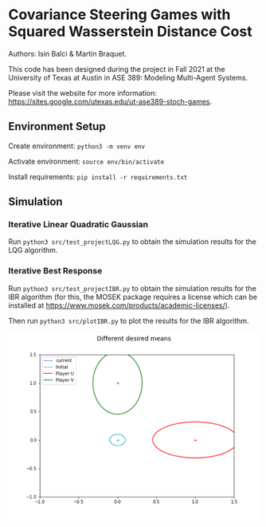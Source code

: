 # Covariance Steering Games with Squared Wasserstein Distance Cost 

Authors: Isin Balci & Martin Braquet.

This code has been designed during the project in Fall 2021 at the University of Texas at Austin in ASE 389: Modeling Multi-Agent Systems.

Please visit the website for more information: https://sites.google.com/utexas.edu/ut-ase389-stoch-games.

## Environment Setup

Create environment: `python3 -m venv env`

Activate environment: `source env/bin/activate`

Install requirements: `pip install -r requirements.txt`


## Simulation

### Iterative Linear Quadratic Gaussian

Run `python3 src/test_projectLQG.py` to obtain the simulation results for the LQG algorithm.

### Iterative Best Response

Run `python3 src/test_projectIBR.py` to obtain the simulation results for the IBR algorithm (for this, the MOSEK package requires a license which can be installed at https://www.mosek.com/products/academic-licenses/).

Then run `python3 src/plotIBR.py` to plot the results for the IBR algorithm.

![Alt Text](animsLQG/anim1.gif)
